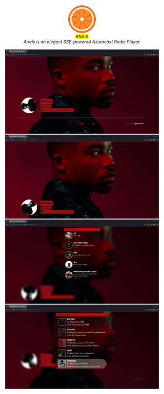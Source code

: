 <p align="center">
    <img src="src/static/img/favicon.png" style="height: 90px; width: 90px">
    <br>
    <mark>ANAIS</mark>
    <br>
    <i>Anais is an elegant SSE-powered Azuracast Radio Player.</i>
    <br>
    <br>
    <img src="src/screenshots/Screenshot From 2025-04-04 03-13-17.png">
    <br>
    <img src="src/screenshots/Screenshot From 2025-04-04 03-13-59.png">
    <br>
    <img src="src/screenshots/Screenshot From 2025-04-04 03-14-21.png">
    <br>
    <img src="src/screenshots/Screenshot From 2025-04-04 03-14-09.png">
</p>
